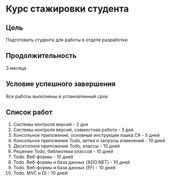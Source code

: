 # Курс стажировки студента
## Цель
Подготовить студента для работы в отделе разработки
## Продолжительность
3 месяца
## Условие успешного завершения
Все работы выполнены в установленный срок
## Список работ
1. Системы контроля версий - 2 дня
2. Системы контроля версий, совместная работа - 3 дня
3. Консольное приложение, основные инструкции языка C# - 5 дней
4. Консольное приложение Todo, ветки и запросы изменений - 10 дней
5. Десктопное приложение Todo, классы - 10 дней
6. Решение Todo, библиотеки классов - 10 дней
7. Todo. Веб-формы - 10 дней
8. Todo. Веб-формы и база данных (ADO.NET) - 10 дней
9. Todo. Веб-формы и база данных (EF) - 10 дней
10. Todo. MVC и DI - 10 дней
